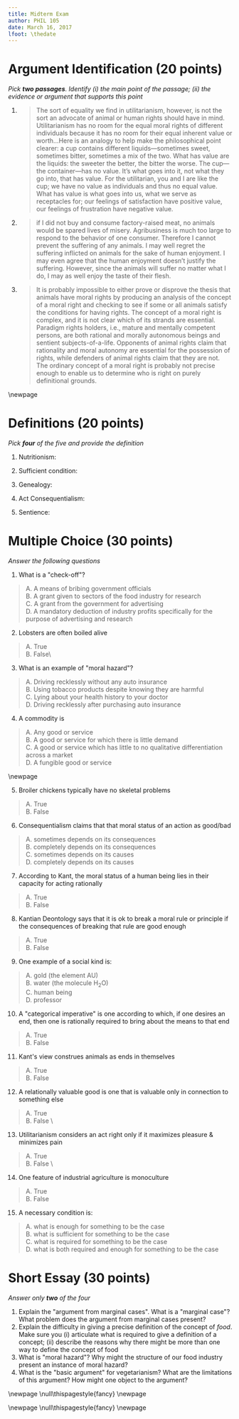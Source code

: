 ```yaml
---
title: Midterm Exam
author: PHIL 105
date: March 16, 2017
lfoot: \thedate
---
```


# Argument Identification (20 points)

*Pick **two passages**. Identify (i) the main point of the passage; (ii) the
evidence or argument that supports this point*

1. 
    > The sort of equality we find in utilitarianism, however, is not the sort
    >  an advocate of animal or human rights should have in mind.
    >  Utilitarianism has no room for the equal moral rights of different
    >  individuals because it has no room for their equal inherent value or
    >  worth...Here is an analogy to help make the philosophical point
    >  clearer: a cup contains different liquids—sometimes sweet, sometimes
    >  bitter, sometimes a mix of the two. What has value are the liquids: the
    >  sweeter the better, the bitter the worse. The cup—the container—has no
    >  value. It’s what goes into it, not what they go into, that has value.
    >  For the utilitarian, you and I are like the cup; we have no value as
    >  individuals and thus no equal value. What has value is what goes into
    >  us, what we serve as receptacles for; our feelings of satisfaction have
    >  positive value, our feelings of frustration have negative value.

2. 
    > if I did not buy and consume factory-raised meat, no animals would be
    >  spared lives of misery. Agribusiness is much too large to respond to
    >  the behavior of one consumer. Therefore I cannot prevent the suffering
    >  of any animals. I may well regret the suffering inflicted on animals
    >  for the sake of human enjoyment. I may even agree that the human
    >  enjoyment doesn’t justify the suffering. However, since the animals
    >  will suffer no matter what I do, I may as well enjoy the taste of their
    >  flesh. 
    
    
3.
    > It is probably impossible to either prove or disprove the thesis that
    > animals have moral rights by producing an analysis of the concept of a
    > moral right and checking to see if some or all animals satisfy the
    > conditions for having rights. The concept of a moral right is complex,
    > and it is not clear which of its strands are essential. Paradigm rights
    > holders, i.e., mature and mentally competent persons, are both rational
    > and morally autonomous beings and sentient subjects-of-a-life. Opponents
    > of animal rights claim that rationality and moral autonomy are essential
    > for the possession of rights, while defenders of animal rights claim
    > that they are not. The ordinary concept of a moral right is probably not
    > precise enough to enable us to determine who is right on purely
    > definitional grounds.
    
\newpage

# Definitions (20 points)

*Pick **four** of the five and provide the definition*

1.  Nutritionism:

2.  Sufficient condition:

3.  Genealogy:

4.  Act Consequentialism:

5.  Sentience:

# Multiple Choice (30 points)

*Answer the following questions*

1.  What is a "check-off"?

> A. A means of bribing government officials\
> B. A grant given to sectors of the food industry for research\
> C. A grant from the government for advertising\
> D. A mandatory deduction of industry profits specifically for the
> purpose of advertising and research

2.  Lobsters are often boiled alive

> A. True\
> B. False\

3.  What is an example of "moral hazard"?

> A. Driving recklessly without any auto insurance\
> B. Using tobacco products despite knowing they are harmful\
> C. Lying about your health history to your doctor\
> D. Driving recklessly after purchasing auto insurance

4.  A commodity is

> A. Any good or service\
> B. A good or service for which there is little demand\
> C. A good or service which has little to no qualitative differentiation across a market  
> D. A fungible good or service

\newpage

5.  Broiler chickens typically have no skeletal problems

> A. True\
> B. False

6.  Consequentialism claims that that moral status of an action as
    good/bad

> A. sometimes depends on its consequences   
> B. completely depends on its consequences  
> C. sometimes depends on its causes   
> D. completely depends on  its causes

7.  According to Kant, the moral status of a human being lies in their
    capacity for acting rationally

> A. True  
> B. False

8.  Kantian Deontology says that it is ok to break a moral rule or
    principle if the consequences of breaking that rule are good enough

> A. True  
> B. False

9.  One example of a social kind is:

> A. gold (the element AU)  
> B. water (the molecule H$_2$O)  
> C. human being  
> D. professor

10.  A "categorical imperative" is one according to which, if one desires
    an end, then one is rationally required to bring about the means to
    that end

> A. True  
> B. False

11.  Kant's view construes animals as ends in themselves

> A. True  
> B. False

12.  A relationally valuable good is one that is valuable only in connection
     to something else

> A. True\
> B. False \

13.  Utilitarianism considers an act right only if it maximizes pleasure
    & minimizes pain

> A. True  
> B. False \

14.  One feature of industrial agriculture is monoculture

> A. True  
> B. False

15.  A necessary condition is:

> A. what is enough for something to be the case  
> B. what is sufficient for something to be the case  
> C. what is required for something to be the case  
> D. what is both required and enough for something to be the case

# Short Essay (30 points)

*Answer only **two** of the four*

1. Explain the "argument from marginal cases". What is a "marginal case"? What
   problem does the argument from marginal cases present?
2. Explain the difficulty in giving a precise definition of the concept of
   *food*. Make sure you (i) articulate what is required to give a definition
   of a concept; (ii) describe the reasons why there might be more than one
   way to define the concept of food
3. What is "moral hazard"? Why might the structure of our food industry
   present an instance of moral hazard?
4. What is the "basic argument" for vegetarianism? What are the limitations of
   this argument? How might one object to the argument?

\newpage 
\null\thispagestyle{fancy} \newpage

\newpage 
\null\thispagestyle{fancy} \newpage
